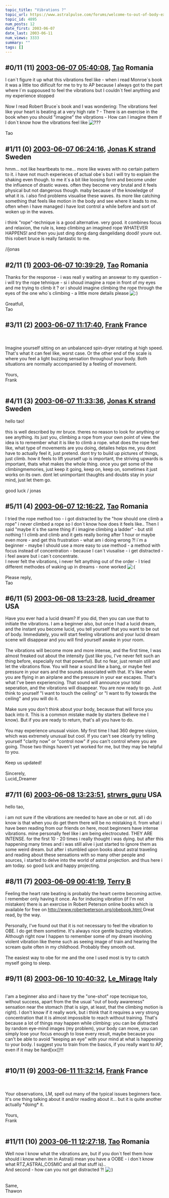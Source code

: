 ```yaml
---
topic_title: "Vibrations ?"
topic_url: https://www.astralpulse.com/forums/welcome-to-out-of-body-experiences!/vibrations-4895
topic_id: 4895
num_posts: 12
date_first: 2003-06-07
date_last: 2003-06-11
num_views: 3333
summary: ""
tags: []
---
```


## \#0/11 (11) [2003-06-07 05:40:08](https://www.astralpulse.com/forums/index.php?msg=120587), [Tao](https://www.astralpulse.com/forums/profile/?u=2470) Romania ##
<section>
I can`t figure it up what this vibrations feel like - when i read Monroe`s book it was a little too diificult for me to try to AP because I always got to the part where I`m suppoused to feel the vibrations but I couldn`t feel anything and my experience stopped
<br>
<br>
Now I read Robert Bruce`s book and I was wondering: The vibrations feel like your heart is beating at a very high rate ? - There is an exercise in the book when you should "imagine" the vibrations - How can I imagine them if I don`t know how the vibrations feel like
<img alt="???" class="smiley" src="https://www.astralpulse.com/forums/Smileys/fugue/huh.png" title="Huh"/>
<br>
<br>
Tao
</section>

## \#1/11 (0) [2003-06-07 06:24:16](https://www.astralpulse.com/forums/index.php?msg=33803), [Jonas K strand](https://www.astralpulse.com/forums/profile/?u=2333) Sweden ##
<section>
hmm... not like heartbeats to me... more like waves with no certain pattern to it. i have not much experieces of actual obe´s but i will try to explain the shaking even though. to me it´s a bit like loosing form and become under the influence of drastic waves. often they become very brutal and it feels physical but not dangerous though. maby because of the knowledge of what it is. i also find problems visualise these waves. its more like catching something that feels like motion in the body and see where it leads to me. often when i have managed i have lost control a while before and sort of woken up in the waves.
<br>
<br>
i think "rope"-technique is a good alternative. very good. it combines focus and relaxion, the rule is, keep climbing an imagined rope WHATEVER HAPPENS! and then you just ding dong dang dangelidang doodi! youre out. this robert bruce is really fantastic to me.
<br>
<br>
//jonas
</section>

## \#2/11 (1) [2003-06-07 10:39:29](https://www.astralpulse.com/forums/index.php?msg=33824), [Tao](https://www.astralpulse.com/forums/profile/?u=2470) Romania ##
<section>
Thanks for the response - i was reall y waiting an answear to my question - i will try the rope tehnique - si i shoud imagine a rope in front of my eyes and me trying to climb it ? or i should imagine climbing the rope through the eyes of the one who`s climbing - a little more details please
<img alt=":)" class="smiley" src="https://www.astralpulse.com/forums/Smileys/fugue/smiley.png" title="Smiley"/>
<br>
<br>
Greatfull,
<br>
Tao
</section>

## \#3/11 (2) [2003-06-07 11:17:40](https://www.astralpulse.com/forums/index.php?msg=33827), [Frank](https://www.astralpulse.com/forums/profile/?u=359) France ##
<section>
<br>
<br>
Imagine yourself sitting on an unbalanced spin-dryer rotating at high speed. That's what it can feel like, worst case. Or the other end of the scale is where you feel a light buzzing sensation throughout your body. Both situations are normally accompanied by a feeling of movement.
<br>
<br>
Yours,
<br>
Frank
<br>
<br>
</section>

## \#4/11 (3) [2003-06-07 11:33:36](https://www.astralpulse.com/forums/index.php?msg=33828), [Jonas K strand](https://www.astralpulse.com/forums/profile/?u=2333) Sweden ##
<section>
hello tao!
<br>
<br>
this is well described by mr bruce. theres no reason to look for anything or see anything. its just you, climbing a rope from your own point of view. the idea is to remember what it is like to climb a rope. what does the rope feel like, what type of movements are you doing, detailes helps me, you dont have to actually feel it, just pretend. dont try to build up pictures of things, just climb. how it feels to lift yourself up is important, the striving upwards is important, thats what makes the whole thing. once you get some of the climbingmemories, just keep it going, keep on, keep on, sometimes it just works on its own. dont let unimportant thaughts and doubts stay in your mind, just let them go.
<br>
<br>
good luck / jonas
<br>
</section>

## \#5/11 (4) [2003-06-07 12:16:22](https://www.astralpulse.com/forums/index.php?msg=33839), [Tao](https://www.astralpulse.com/forums/profile/?u=2470) Romania ##
<section>
I tried the rope method too - i got distracted by the "how should one climb a rope" i never climbed a rope so I don`t know how does it feels like.. Then I said "maybe it`s the same thing if i imagine climbing a ladder" - but still nothing ! I climb and climb and it gets really boring after 1 hour or maybe even more - and get this frustration - what am i doing wrong ?! i`m a beginner - maybe I should use a more easy to use method - a method with focus instead of concentration - because I can`t viusalise - i get distracted - i feel aware but i can`t concentrate.
<br>
I never felt the vibrations, i never felt anything out of the order - I tried different methodes of waking up in dreams - none worked
<img alt=":(" class="smiley" src="https://www.astralpulse.com/forums/Smileys/fugue/sad.png" title="Sad"/>
<br>
<br>
Please reply,
<br>
Tao
</section>

## \#6/11 (5) [2003-06-08 13:23:28](https://www.astralpulse.com/forums/index.php?msg=33949), [lucid_dreamer](https://www.astralpulse.com/forums/profile/?u=2433) USA ##
<section>
Have you ever had a lucid dream? If you did, then you can use that to initiate the vibrations. I am a beginner also, but once I had a lucid dream, and the instant you become lucid, you tell yourself that you want to be out of body. Immediately, you will start feeling vibrations and your lucid dream scene will disappear and you will find yourself awake in your room.
<br>
<br>
The vibrations will become more and more intense, and the first time, I was almost freaked out about the intensity (just like you, I've never felt such an thing before, especially not that powerful). But no fear, just remain still and let the vibrations flow. You will hear a sound like a bang, or maybe feel pressure in your ears and the sounds associated with that. It's like when you are flying in an airplane and the pressure in your ear escapes. That's what I've been experiencing. That sound will announce your total seperation, and the vibrations will disappear. You are now ready to go. Just think to yourself "I want to touch the ceiling" or "I want to fly towards the ceiling" and you will do it.
<br>
<br>
Make sure you don't think about your body, because that will force you back into it. This is a common mistake made by starters (believe me I know). But if you are ready to return, that's all you have to do.
<br>
<br>
You may experience unusual vision. My first time I had 360 degree vision, which was extremely unusual but cool. If you can't see clearly try telling yourself "clarity now" or "control now" if you can't control where you are going. Those two things haven't yet worked for me, but they may be helpful to you.
<br>
<br>
Keep us updated!
<br>
<br>
Sincerely,
<br>
Lucid_Dreamer
</section>

## \#7/11 (6) [2003-06-08 13:23:51](https://www.astralpulse.com/forums/index.php?msg=33950), [strwrs_guru](https://www.astralpulse.com/forums/profile/?u=2207) USA ##
<section>
hello tao,
<br>
<br>
i am not sure if the vibrations are needed to have an obe or not. all i do know is that when you do get them there will be no mistaking it. from what i have been reading from our friends on here, most beginners have intense vibrations. mine personally feel like i am being electrocuted. THEY ARE INTENSE. for the first 10 - 20 times i really thought i was dying. but after this happening many times and i was still alive i just started to ignore them as some weird dream. but after i stumbled upon books about astral traveling and reading about these sensations with so many other people and sources, i started to delve into the world of astral projection. and thus here i am today. so good luck and happy projecting.
</section>

## \#8/11 (7) [2003-06-09 00:41:19](https://www.astralpulse.com/forums/index.php?msg=34032), [Terry B](https://www.astralpulse.com/forums/profile/?u=2199)  ##
<section>
Feeling the heart rate beating is probably the heart centre becoming active. I remember only having it once. As for inducing vibration (if I'm not mistaken) there is an exercise in Robert Peterson online books which is available for free on
<a class="bbc_link" href="http://www.robertpeterson.org/obebook.html" rel="noopener" target="_blank">
 http://www.robertpeterson.org/obebook.html
</a>
Great read, by the way.
<br>
<br>
Personally, I've found out that it is not necessary to feel the vibration to OBE. I do get them sometime. It's always nice gentle buzzing vibration. Although right now I happen to remember some of my dream involving violent vibration like theme such as seeing image of train and hearing the scream quite often in my childhood. Probably they smooth out.
<br>
<br>
The easiest way to obe for me and the one I used most is try to catch myself going to sleep.
</section>

## \#9/11 (8) [2003-06-10 10:40:32](https://www.astralpulse.com/forums/index.php?msg=34234), [Le_Mirage](https://www.astralpulse.com/forums/profile/?u=1248) Italy ##
<section>
<br>
I'am a beginner also and i have try the "one-shot" rope tecnique too, without success, apart from the the usual "out of body awareness" sensation near the stomach (that is sign, at least, that the climbing motion is right). I don't know if it really work, but i think that it requires a very strong concentration that it is almost impossible to reach without training. That's because a lot of things may happen while climbing: you can be distracted by random eye-mind images (my problem), your body can move, you can simply lose your focus enough to lose every result, maybe because you can't be able to avoid "keeping an eye" with your mind at what is happening to your body. I suggest you to train from the basics, if you really want to AP, even if it may be hard[xx(]!!!
<br>
<br>
</section>

## \#10/11 (9) [2003-06-11 11:32:14](https://www.astralpulse.com/forums/index.php?msg=34382), [Frank](https://www.astralpulse.com/forums/profile/?u=359) France ##
<section>
<br>
<br>
Your observations, LM, spell out many of the typical issues beginners face. It's one thing talking about it and/or reading about it... but it is quite another actually *doing* it.
<br>
<br>
Yours,
<br>
Frank
<br>
<br>
</section>

## \#11/11 (10) [2003-06-11 12:27:18](https://www.astralpulse.com/forums/index.php?msg=34388), [Tao](https://www.astralpulse.com/forums/profile/?u=2470) Romania ##
<section>
Well now I know what the vibrations are, but if you don`t feel them how should i know when im in Astral(i mean you have a OOBE - i don`t know what RTZ,ASTRAL,COSMIC and all that stuff is)..
<br>
And second - how can you not get distracted ?!
<img alt=":)" class="smiley" src="https://www.astralpulse.com/forums/Smileys/fugue/smiley.png" title="Smiley"/>
<br>
<br>
<br>
Same,
<br>
Thawon
</section>